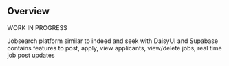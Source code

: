 ## Overview
WORK IN PROGRESS

Jobsearch platform similar to indeed and seek
with DaisyUI and Supabase contains features to post, apply, view applicants, view/delete jobs, real time job post updates